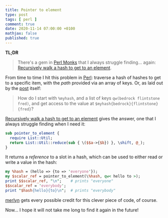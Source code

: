```yaml
---
title: Pointer to element
type: post
tags: [ perl ]
comment: true
date: 2020-11-14 07:00:00 +0100
mathjax: false
published: true
---
```


**TL;DR**

> There's a gem in [Perl Monks][] that I always struggle finding... again:
> [Recursively walk a hash to get to an element][post].

From time to time I hit this problem in [Perl][]: traverse a hash of hashes
to get to a specific item, with the *path* provided via an array of keys.
Or, as laid out by the [post][] itself:

> How do I start with `%myhash`, and a list of keys `qw(bedrock flintstone
> fred)`, and get access to the value at `$myhash{bedrock}{flintstone}{fred}`?

[Recursively walk a hash to get to an element][post] gives the answer, one
that I always struggle finding when I need it:

```perl
sub pointer_to_element {
  require List::Util;
  return List::Util::reduce(sub { \($$a->{$b}) }, \shift, @_);
}
```

It returns a *reference* to a slot in a hash, which can be used to either
read or write a value in the hash:

```perl
my %hash = (hello => {to => 'everyone'});
my $scalar_ref = pointer_to_element(\%hash, qw< hello to >);
print $$scalar_ref, "\n";    # prints "everyone"
$$scalar_ref = 'everybody';
print "$hash{hello}{to}\n";  # prints "everybody"
```

[merlyn] gets every possible credit for this clever piece of code, of
course.

Now... I hope it will not take me long to find it again in the future!

[post]: https://www.perlmonks.org/?node_id=443584
[Perl]: https://www.perl.org/
[Perl Monks]: https://www.perlmonks.org/
[merlyn]: https://www.perlmonks.org/?node_id=9073
